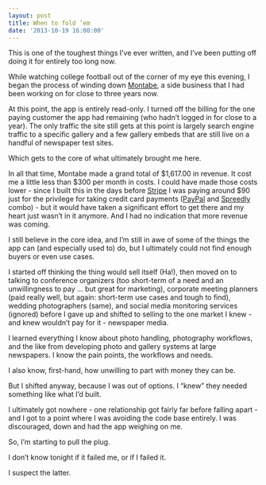 ```yaml
---
layout: post
title: When to fold ‘em
date: '2013-10-19 16:00:00'
---
```


This is one of the toughest things I’ve ever written, and I’ve been putting off doing it for entirely too long now.

While watching college football out of the corner of my eye this evening, I began the process of winding down [Montabe](http://montabe.com), a side business that I had been working on for close to three years now.

At this point, the app is entirely read-only. I turned off the billing for the one paying customer the app had remaining (who hadn’t logged in for close to a year). The only traffic the site still gets at this point is largely search engine traffic to a specific gallery and a few gallery embeds that are still live on a handful of newspaper test sites.

Which gets to the core of what ultimately brought me here.

In all that time, Montabe made a grand total of $1,617.00 in revenue. It cost me a little less than $300 per month in costs. I could have made those costs lower - since I built this in the days before [Stripe](http://stripe.com) I was paying around $90 just for the privilege for taking credit card payments ([PayPal](http://paypal.com) and [Spreedly](https://subs.pinpayments.com/) combo) - but it would have taken a significant effort to get there and my heart just wasn’t in it anymore. And I had no indication that more revenue was coming.

I still believe in the core idea, and I’m still in awe of some of the things the app can (and especially used to) do, but I ultimately could not find enough buyers or even use cases.

I started off thinking the thing would sell itself (Ha!), then moved on to talking to conference organizers (too short-term of a need and an unwillingness to pay ... but great for marketing), corporate meeting planners (paid really well, but again: short-term use cases and tough to find), wedding photographers (same), and social media monitoring services (ignored) before I gave up and shifted to selling to the one market I knew - and knew wouldn’t pay for it - newspaper media.

I learned everything I know about photo handling, photography workflows, and the like from developing photo and gallery systems at large newspapers. I know the pain points, the workflows and needs.

I also know, first-hand, how unwilling to part with money they can be.

But I shifted anyway, because I was out of options. I “knew” they needed something like what I’d built.

I ultimately got nowhere - one relationship got fairly far before falling apart - and I got to a point where I was avoiding the code base entirely. I was discouraged, down and had the app weighing on me.

So, I’m starting to pull the plug.

I don’t know tonight if it failed me, or if I failed it.

I suspect the latter.